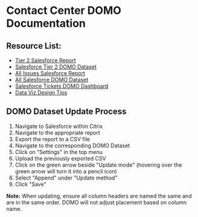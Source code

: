 # Contact Center DOMO Documentation

## Resource List:
- [Tier 2 Salesforce Report](https://va.lightning.force.com/lightning/r/Report/00Ot0000000YPOPEA4/view?queryScope=userFolders)
- [Salesforce Tier 2 DOMO Dataset](https://va-gov.domo.com/datasources/6f9c4210-e00e-4e6f-9e51-dc707ab495e4/details/overview)
- [All Issues Salesforce Report](https://va.lightning.force.com/lightning/r/Report/00Ot0000000YSs8EAG/view?queryScope=userFolders)
- [All Salesforce DOMO Dataset](https://va-gov.domo.com/datasources/24d39267-e516-4cf9-a32b-6f881f23ea02/details/overview)
- [Salesforce Tickets DOMO Dashboard](https://va-gov.domo.com/page/130739792)
- [Data Viz Design Tips](https://vfs.atlassian.net/wiki/spaces/AT/pages/1408762356/Data+Viz+Design+Tips+for+Domo)

  
## DOMO Dataset Update Process
1. Navigate to Salesforce within Citrix
2. Navigate to the appropriate report
3. Export the report to a CSV file
4. Navigate to the corresponding DOMO Dataset
5. Click on "Settings" in the top menu
6. Upload the previously exported CSV
7. Click on the green arrow beside "Update mode" (hovering over the green arrow will turn it into a pencil icon)
8. Select "Append" under "Update method"
9. Click "Save"

**Note:** When updating, ensure all column headers are named the same and are in the same order. DOMO will not adjust placement based on column name.
